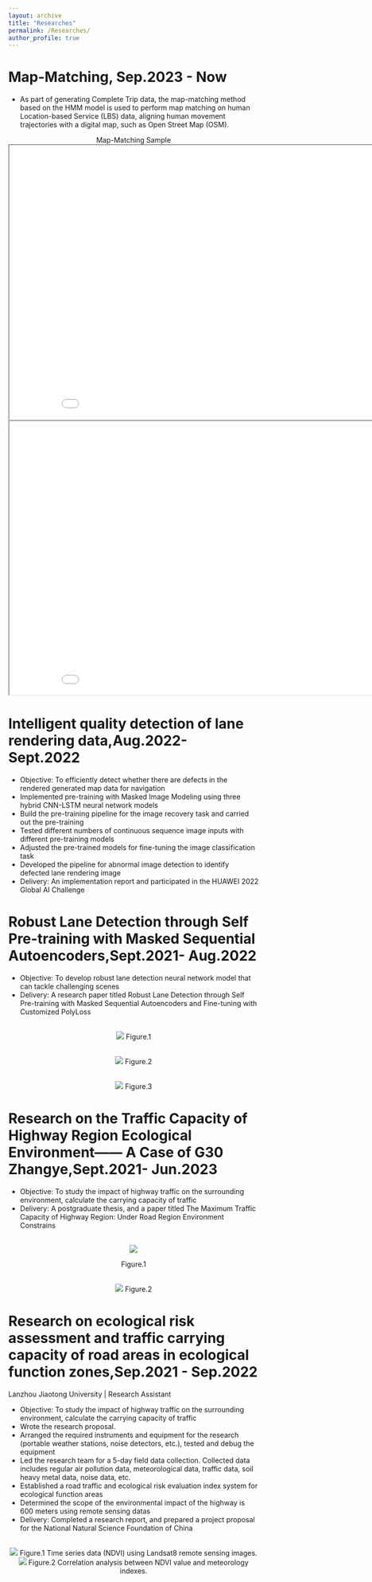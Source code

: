 ```yaml
---
layout: archive
title: "Researches"
permalink: /Researches/
author_profile: true
---
```


Map-Matching, Sep.2023 - Now
======
* As part of generating Complete Trip data, the map-matching method based on the HMM model is used to perform map matching on human Location-based Service (LBS) data, aligning human movement trajectories with a digital map, such as Open Street Map (OSM).
   
<div align=center>
Map-Matching Sample
<iframe src="/files/Map-Matching-Sample_DC_17.html" width="900" height="550" frameborder="1" name="Map-Matching-Sample_DC_10" scrolling="auto" style="display: block; margin: 0 auto;"></iframe>
        
<iframe src="/files/Map-Matching-Sample_DC_10.html" width="900" height="550" frameborder="1" name="Map-Matching-Sample_DC_10" scrolling="auto" style="display: block; margin: 0 auto;"></iframe>
</div>
      
Intelligent quality detection of lane rendering data,Aug.2022- Sept.2022 
======
* Objective: To efficiently detect whether there are defects in the rendered generated map data for navigation
* Implemented pre-training with Masked Image Modeling using three hybrid CNN-LSTM neural network models
* Build the pre-training pipeline for the image recovery task and carried out the pre-training
* Tested different numbers of continuous sequence image inputs with different pre-training models
* Adjusted the pre-trained models for fine-tuning the image classification task
* Developed the pipeline for abnormal image detection to identify defected lane rendering image
* Delivery: An implementation report and participated in the HUAWEI 2022 Global AI Challenge
    

Robust Lane Detection through Self Pre-training with Masked Sequential Autoencoders,Sept.2021- Aug.2022
======
* Objective: To develop robust lane detection neural network model that can tackle challenging scenes
* Delivery: A research paper titled Robust Lane Detection through Self Pre-training with Masked Sequential Autoencoders and Fine-tuning with Customized PolyLoss

<div align=center>
<br/><img src='/images/mask.jpg'>
Figure.1 
   
<br/><img src='/images/normal_result1.jpg'>
Figure.2 
   
<br/><img src='/images/challenge_result1.jpg'>
Figure.3 
</div>

Research on the Traffic Capacity of Highway Region Ecological Environment—— A Case of G30 Zhangye,Sept.2021- Jun.2023 
======
* Objective: To study the impact of highway traffic on the surrounding environment, calculate the carrying capacity of traffic
* Delivery: A postgraduate thesis, and a paper titled The Maximum Traffic Capacity of Highway Region: Under Road Region Environment Constrains
  
<div align=center>
<br/><img src='/images/picture_1.png'>    
   
Figure.1 

<br/><img src='/images/picture_2.png'>
Figure.2 
</div>
    
Research on ecological risk assessment and traffic carrying capacity of road areas in ecological function zones,Sep.2021 - Sep.2022
======
Lanzhou Jiaotong University | Research Assistant

* Objective: To study the impact of highway traffic on the surrounding environment, calculate the carrying capacity of traffic 
* Wrote the research proposal.
* Arranged the required instruments and equipment for the research (portable weather stations, noise detectors, etc.), tested and debug the equipment
* Led the research team for a 5-day field data collection. Collected data includes regular air pollution data, meteorological data, traffic data, soil heavy metal data, noise data, etc.
* Established a road traffic and ecological risk evaluation index system for ecological function areas
* Determined the scope of the environmental impact of the highway is 600 meters using remote sensing datas
* Delivery: Completed a research report, and prepared a project proposal for the National Natural Science Foundation of China

<div align=center>
<br/><img src='/images/1.jpg'>
Figure.1 Time series data (NDVI) using Landsat8 remote sensing images.
<br/><img src='/images/4.png'>
Figure.2 Correlation analysis between NDVI value and meteorology indexes.
</div>
